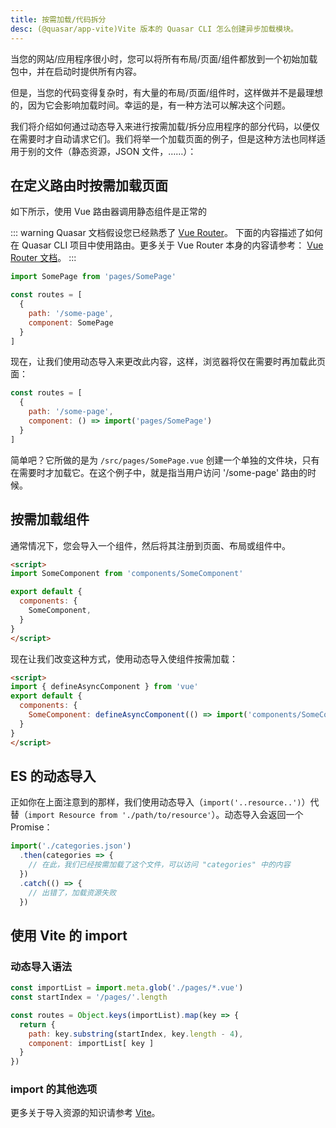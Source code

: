 ```yaml
---
title: 按需加载/代码拆分
desc: (@quasar/app-vite)Vite 版本的 Quasar CLI 怎么创建异步加载模块。
---
```


当您的网站/应用程序很小时，您可以将所有布局/页面/组件都放到一个初始加载包中，并在启动时提供所有内容。

但是，当您的代码变得复杂时，有大量的布局/页面/组件时，这样做并不是最理想的，因为它会影响加载时间。幸运的是，有一种方法可以解决这个问题。

我们将介绍如何通过动态导入来进行按需加载/拆分应用程序的部分代码，以便仅在需要时才自动请求它们。我们将举一个加载页面的例子，但是这种方法也同样适用于别的文件（静态资源，JSON 文件，……）：

## 在定义路由时按需加载页面

如下所示，使用 Vue 路由器调用静态组件是正常的

::: warning
Quasar 文档假设您已经熟悉了 [Vue Router](https://github.com/vuejs/vue-router)。
下面的内容描述了如何在 Quasar CLI 项目中使用路由。更多关于 Vue Router 本身的内容请参考： [Vue Router 文档](https://router.vuejs.org/)。
:::

```js
import SomePage from 'pages/SomePage'

const routes = [
  {
    path: '/some-page',
    component: SomePage
  }
]
```
现在，让我们使用动态导入来更改此内容，这样，浏览器将仅在需要时再加载此页面：

```js
const routes = [
  {
    path: '/some-page',
    component: () => import('pages/SomePage')
  }
]
```
简单吧？它所做的是为 `/src/pages/SomePage.vue` 创建一个单独的文件块，只有在需要时才加载它。在这个例子中，就是指当用户访问 '/some-page' 路由的时候。

## 按需加载组件

通常情况下，您会导入一个组件，然后将其注册到页面、布局或组件中。

```html
<script>
import SomeComponent from 'components/SomeComponent'

export default {
  components: {
    SomeComponent,
  }
}
</script>
```
现在让我们改变这种方式，使用动态导入使组件按需加载：
```html
<script>
import { defineAsyncComponent } from 'vue'
export default {
  components: {
    SomeComponent: defineAsyncComponent(() => import('components/SomeComponent')),
  }
}
</script>
```

## ES 的动态导入

正如你在上面注意到的那样，我们使用动态导入（`import('..resource..')`）代替（`import Resource from './path/to/resource'`）。动态导入会返回一个 Promise：

```js
import('./categories.json')
  .then(categories => {
    // 在此，我们已经按需加载了这个文件，可以访问 "categories" 中的内容
  })
  .catch(() => {
    // 出错了，加载资源失败
  })
```

## 使用 Vite 的 import

### 动态导入语法

```js
const importList = import.meta.glob('./pages/*.vue')
const startIndex = '/pages/'.length

const routes = Object.keys(importList).map(key => {
  return {
    path: key.substring(startIndex, key.length - 4),
    component: importList[ key ]
  }
})
```

### import 的其他选项

更多关于导入资源的知识请参考 [Vite](https://vitejs.dev/guide/assets.html)。
